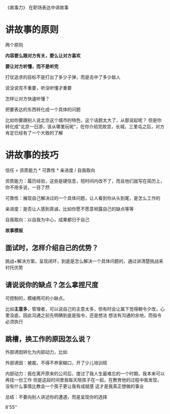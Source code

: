 
《故事力》
在职场表达中讲故事

# 讲故事的原则
两个原则
 
**内容要么跟对方有关，要么让对方喜欢**

**要让对方听懂，而不是听完**

打仗追求的目标不是打出了多少子弹，而是击中了多少敌人

说没说完不重要，听没听懂才重要

怎样让对方快速听懂？

把要表达的东西转化成一个具体的问题

比如你要跟别人说北京这个城市的特色，这个话题太大了，从那说起呢？ 但是你转化成"北京一日游，该从哪里玩呢"，在你介绍完故宫，长城，三里屯之后，对方肯定已经有了一个大致的了解

# 讲故事的技巧

信任 = 资质能力 * 可靠性 * 亲进度 / 自我取向

资质能力：履历经验，这些是硬信息，短时间内改不了，而且他们就写在简历上，你不用多说，一目了然

可靠性：展现自己解决过的一个具体问题，让人看到你从头到尾，是怎么工作的

亲进度：是否让人感到真诚，比如你愿不愿意袒露自己的缺点等等

自我取向：以自我为中心，成果都归于自己

**故事模板**

## 面试时，怎样介绍自己的优势？

挑战+解决方案，呈现闭环，到底是怎么解决一个具体问题的，通过讲清楚挑战来衬托优势

## 请说说你的缺点？怎么拿捏尺度

可控制的，模棱两可的小缺点。 

比如**主意多**，管理者，可以说自己的主意太多，但有时会让属下觉得朝令夕改，心里没底，因此沟通之前先明确到底是指令，还是想法
想法有沟通的余地，而指令必须执行

## 跳槽，换工作的原因怎么说？

外部诱因转化为内部动力，比如

外部诱因：被裁，不得不养家糊口，开了少儿培训班

内部动力：我在离开原来的公司后，度过了我人生最难忘的一个时期，我本来可以再找一份工作
但是这段时间里我每天陪孩子在一起，在教育他的过程中我发现，没有什么事情比教会一个孩子更让我有成就感
这才是我真正想做的事业

总结：不要向别人讲述你的遭遇，而是呈现你的选择

8'55''

